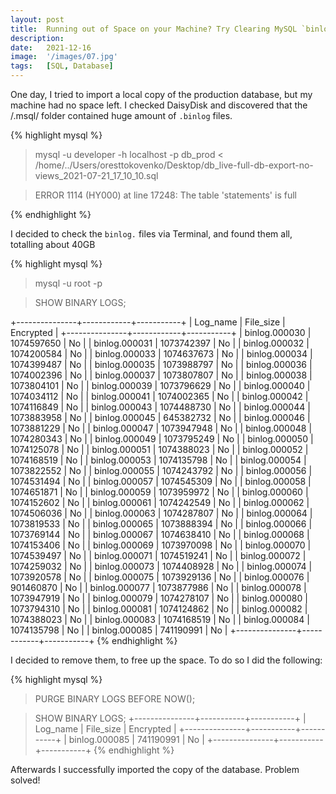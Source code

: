```yaml
---
layout: post
title:  Running out of Space on your Machine? Try Clearing MySQL `binlog` Files!
description:
date:   2021-12-16
image:  '/images/07.jpg'
tags:   [SQL, Database]
---
```


One day, I tried to import a local copy of the production database, but my machine had no space left. I checked DaisyDisk and discovered that the /.msql/ folder contained huge amount of `.binlog` files.

{% highlight mysql %}
> mysql -u developer -h localhost -p db_prod < /home/../Users/oresttokovenko/Desktop/db_live-full-db-export-no-views_2021-07-21_17_10_10.sql

> ERROR 1114 (HY000) at line 17248: The table 'statements' is full

{% endhighlight %}

I decided to check the `binlog.` files via Terminal, and found them all, totalling about 40GB

{% highlight mysql %}

> mysql -u root -p

> SHOW BINARY LOGS;

+---------------+------------+-----------+
| Log_name      | File_size  | Encrypted |
+---------------+------------+-----------+
| binlog.000030 | 1074597650 | No        |
| binlog.000031 | 1073742397 | No        |
| binlog.000032 | 1074200584 | No        |
| binlog.000033 | 1074637673 | No        |
| binlog.000034 | 1074399487 | No        |
| binlog.000035 | 1073988797 | No        |
| binlog.000036 | 1074002396 | No        |
| binlog.000037 | 1073807807 | No        |
| binlog.000038 | 1073804101 | No        |
| binlog.000039 | 1073796629 | No        |
| binlog.000040 | 1074034112 | No        |
| binlog.000041 | 1074002365 | No        |
| binlog.000042 | 1074116849 | No        |
| binlog.000043 | 1074488730 | No        |
| binlog.000044 | 1073883958 | No        |
| binlog.000045 |  645382732 | No        |
| binlog.000046 | 1073881229 | No        |
| binlog.000047 | 1073947948 | No        |
| binlog.000048 | 1074280343 | No        |
| binlog.000049 | 1073795249 | No        |
| binlog.000050 | 1074125078 | No        |
| binlog.000051 | 1074388023 | No        |
| binlog.000052 | 1074168519 | No        |
| binlog.000053 | 1074135798 | No        |
| binlog.000054 | 1073822552 | No        |
| binlog.000055 | 1074243792 | No        |
| binlog.000056 | 1074531494 | No        |
| binlog.000057 | 1074545309 | No        |
| binlog.000058 | 1074651871 | No        |
| binlog.000059 | 1073959972 | No        |
| binlog.000060 | 1074152602 | No        |
| binlog.000061 | 1074242549 | No        |
| binlog.000062 | 1074506036 | No        |
| binlog.000063 | 1074287807 | No        |
| binlog.000064 | 1073819533 | No        |
| binlog.000065 | 1073888394 | No        |
| binlog.000066 | 1073769144 | No        |
| binlog.000067 | 1074638410 | No        |
| binlog.000068 | 1074153406 | No        |
| binlog.000069 | 1073970098 | No        |
| binlog.000070 | 1074539497 | No        |
| binlog.000071 | 1074519241 | No        |
| binlog.000072 | 1074259032 | No        |
| binlog.000073 | 1074408928 | No        |
| binlog.000074 | 1073920578 | No        |
| binlog.000075 | 1073929136 | No        |
| binlog.000076 |  901460870 | No        |
| binlog.000077 | 1073877986 | No        |
| binlog.000078 | 1073947919 | No        |
| binlog.000079 | 1074278107 | No        |
| binlog.000080 | 1073794310 | No        |
| binlog.000081 | 1074124862 | No        |
| binlog.000082 | 1074388023 | No        |
| binlog.000083 | 1074168519 | No        |
| binlog.000084 | 1074135798 | No        |
| binlog.000085 |  741190991 | No        |
+---------------+------------+-----------+
{% endhighlight %}

I decided to remove them, to free up the space. To do so I did the following:

{% highlight mysql %}
> PURGE BINARY LOGS BEFORE NOW();

> SHOW BINARY LOGS;
+---------------+-----------+-----------+
| Log_name      | File_size | Encrypted |
+---------------+-----------+-----------+
| binlog.000085 | 741190991 | No        |
+---------------+-----------+-----------+
{% endhighlight %}

Afterwards I successfully imported the copy of the database. Problem solved!